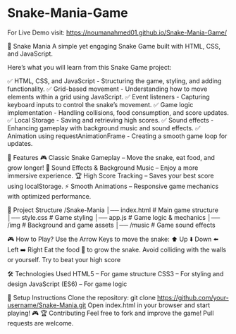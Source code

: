 # Snake-Mania-Game
For Live Demo visit:  https://noumanahmed01.github.io/Snake-Mania-Game/

🐍 Snake Mania
A simple yet engaging Snake Game built with HTML, CSS, and JavaScript.

Here’s what you will learn from this Snake Game project:

✅ HTML, CSS, and JavaScript - Structuring the game, styling, and adding functionality.
✅ Grid-based movement - Understanding how to move elements within a grid using JavaScript.
✅ Event listeners - Capturing keyboard inputs to control the snake’s movement.
✅ Game logic implementation - Handling collisions, food consumption, and score updates.
✅ Local Storage - Saving and retrieving high scores.
✅ Sound effects - Enhancing gameplay with background music and sound effects.
✅ Animation using requestAnimationFrame - Creating a smooth game loop for updates.

🚀 Features
🎮 Classic Snake Gameplay – Move the snake, eat food, and grow longer!
🎵 Sound Effects & Background Music – Enjoy a more immersive experience.
🏆 High Score Tracking – Saves your best score using localStorage.
⚡ Smooth Animations – Responsive game mechanics with optimized performance.

📂 Project Structure
/Snake-Mania
│── index.html # Main game structure
│── style.css # Game styling
│── app.js # Game logic & mechanics
│── /img # Background and game assets
│── /music # Game sound effects

🎮 How to Play?
Use the Arrow Keys to move the snake:
⬆️ Up
⬇️ Down
⬅️ Left
➡️ Right
Eat the food 🥚 to grow the snake.
Avoid colliding with the walls or yourself.
Try to beat your high score

🛠️ Technologies Used
HTML5 – For game structure
CSS3 – For styling and design
JavaScript (ES6) – For game logic

📌 Setup Instructions
Clone the repository:
git clone https://github.com/your-username/Snake-Mania.git
Open index.html in your browser and start playing! 🎮
🏆 Contributing
Feel free to fork and improve the game! Pull requests are welcome.
